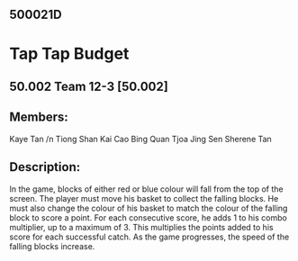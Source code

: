 ## 500021D
# Tap Tap Budget

## 50.002 Team 12-3 [50.002]

## Members:
Kaye Tan /n
Tiong Shan Kai
Cao Bing Quan
Tjoa Jing Sen
Sherene Tan

## Description:
In the game, blocks of either red or blue colour will fall from the top of the screen. The player must move his basket to collect the falling blocks. He must also change the colour of his basket to match the colour of the falling block to score a point. For each consecutive score, he adds 1 to his combo multiplier, up to a maximum of 3. This multiplies the points added to his score for each successful catch. As the game progresses, the speed of the falling blocks increase. 

